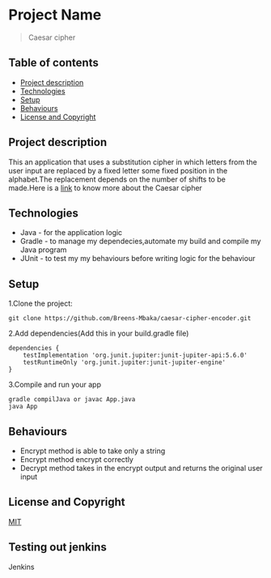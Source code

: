 # Project Name
> Caesar cipher

## Table of contents
* [Project description](#project-description)
* [Technologies](#technologies)
* [Setup](#setup)
* [Behaviours](#behaviours)
* [License and Copyright](#license-and-copyright)

## Project description
This an application that uses a substitution cipher in which letters from the user input are replaced by a fixed letter some fixed position in the alphabet.The replacement depends on the number of shifts to be made.Here is a [link](https://en.wikipedia.org/wiki/Caesar_cipher) to know more about the Caesar cipher

## Technologies
* Java - for the application logic
* Gradle - to manage my dependecies,automate my build and compile my Java program 
* JUnit - to test my my behaviours before writing logic for the behaviour

## Setup
1.Clone the project:
```
git clone https://github.com/Breens-Mbaka/caesar-cipher-encoder.git
```
2.Add dependencies(Add this in your build.gradle file)
```
dependencies {
    testImplementation 'org.junit.jupiter:junit-jupiter-api:5.6.0'
    testRuntimeOnly 'org.junit.jupiter:junit-jupiter-engine'
}
```
3.Compile and run your app
```
gradle compilJava or javac App.java
java App
```

## Behaviours
* Encrypt method is able to take only a string
* Encrypt method encrypt correctly
* Decrypt method takes in the encrypt output and returns the original user input

## License and Copyright
[MIT](LICENSE.txt)


## Testing out jenkins
Jenkins
